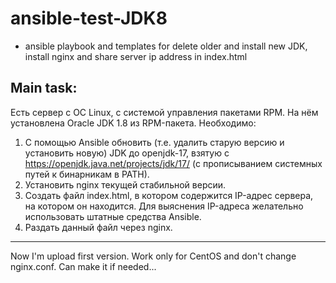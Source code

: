 # ansible-test-JDK8
- ansible playbook and templates for delete older and install new JDK, install nginx and share server ip address in index.html

Main task: 
---------------------------------
Есть сервер с ОС Linux, с системой управления пакетами RPM.
На нём установлена Oracle JDK 1.8 из RPM-пакета.
Необходимо:
1) С помощью Ansible обновить (т.е. удалить старую версию и установить новую) JDK до openjdk-17, взятую с https://openjdk.java.net/projects/jdk/17/ (с прописыванием системных путей к бинарникам в PATH).
2) Установить nginx текущей стабильной версии.
3) Создать файл index.html, в котором содержится IP-адрес сервера, на котором он находится. Для выяснения IP-адреса желательно использовать штатные средства Ansible.
4) Раздать данный файл через nginx.
----------------------------------


Now I'm upload first version. Work only for CentOS and don't change nginx.conf. Can make it if needed...
